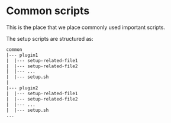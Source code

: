 # Common scripts

This is the place that we place commonly used important scripts.

The setup scripts are structured as:

```txt
common
|--- plugin1
|  |--- setup-related-file1
|  |--- setup-related-file2
|  |--- ...
|  |--- setup.sh
|
|--- plugin2
|  |--- setup-related-file1
|  |--- setup-related-file2
|  |--- ...
|  |--- setup.sh
...
```
